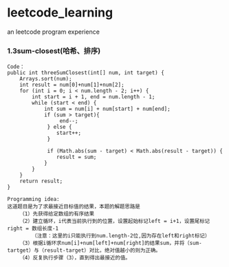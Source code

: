 # leetcode_learning
an leetcode program experience

<h3>1.3sum-closest(哈希、排序)</h3>

    Code：
    public int threeSumClosest(int[] num, int target) {
        Arrays.sort(num);        
        int result = num[0]+num[1]+num[2];
        for (int i = 0; i < num.length - 2; i++) {
            int start = i + 1, end = num.length - 1;
            while (start < end) {
                int sum = num[i] + num[start] + num[end];
                if (sum > target){
                     end--;
                 } else {
                    start++;
                 }
                   
                 if (Math.abs(sum - target) < Math.abs(result - target)) {
                    result = sum;
                }
            }
        }
        return result;
    }
    
    Programming idea:
    这道题目是为了求最接近目标值的结果，本题的解题思路是
        （1）先获得给定数组的有序结果
        （2）建立循环，i代表当前执行到的位置，设置起始标记left = i+1，设置尾标记right = 数组长度-1
            （注意：这里的i只能执行到num.length-2位,因为存在left和right标记）
        （3）根据i循环求num[i]+num[left]+num[right]的结果sum，并将（sum-tartget）与（result-target）对比，绝对值越小的则为正确。
        （4）反复执行步骤（3），直到得出最接近的值。
    
    
